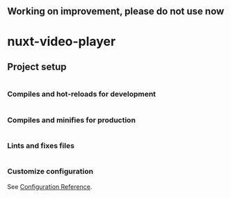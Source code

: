 ## Working on improvement, please do not use now 




# nuxt-video-player

## Project setup
```
```

### Compiles and hot-reloads for development
```
```

### Compiles and minifies for production
```
```

### Lints and fixes files
```
```

### Customize configuration
See [Configuration Reference](https://cli.vuejs.org/config/).
